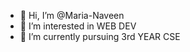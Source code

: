 - 👋 Hi, I’m @Maria-Naveen
- 👀 I’m interested in WEB DEV
- 🌱 I’m currently pursuing 3rd YEAR CSE


<!---
Maria-Naveen/Maria-Naveen is a ✨ special ✨ repository because its `README.md` (this file) appears on your GitHub profile.
You can click the Preview link to take a look at your changes.
--->
